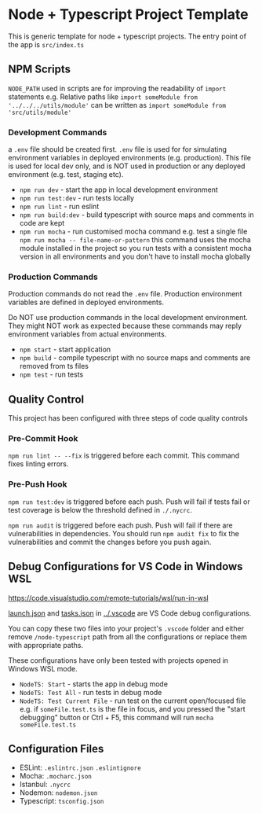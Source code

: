 # Node + Typescript Project Template

This is generic template for node + typescript projects. The entry point of the app is `src/index.ts`

## NPM Scripts

`NODE_PATH` used in scripts are for improving the readability of `import` statements e.g. Relative paths like `import someModule from '../../../utils/module'` can be written as `import someModule from 'src/utils/module'`

### Development Commands

a `.env` file should be created first. `.env` file is used for for simulating environment variables in deployed environments (e.g. production). This file is used for local dev only, and is NOT used in production or any deployed environment (e.g. test, staging etc).

- `npm run dev` - start the app in local development environment
- `npm run test:dev` - run tests locally
- `npm run lint` - run eslint
- `npm run build:dev` - build typescript with source maps and comments in code are kept
- `npm run mocha` - run customised mocha command e.g. test a single file `npm run mocha -- file-name-or-pattern` this command uses the mocha module installed in the project so you run tests with a consistent mocha version in all environments and you don't have to install mocha globally

### Production Commands

Production commands do not read the `.env` file. Production environment variables are defined in deployed environments.

Do NOT use production commands in the local development environment. They might NOT work as expected because these commands may reply environment variables from actual environments.

- `npm start` - start application
- `npm build` - compile typescript with no source maps and comments are removed from ts files
- `npm test` - run tests

## Quality Control

This project has been configured with three steps of code quality controls

### Pre-Commit Hook

`npm run lint -- --fix` is triggered before each commit. This command fixes linting errors.

### Pre-Push Hook

`npm run test:dev` is triggered before each push. Push will fail if tests fail or test coverage is below the threshold defined in `./.nycrc`.

`npm run audit` is triggered before each push. Push will fail if there are vulnerabilities in dependencies. You should run `npm audit fix` to fix the vulnerabilities and commit the changes before you push again.

## Debug Configurations for VS Code in Windows WSL

https://code.visualstudio.com/remote-tutorials/wsl/run-in-wsl

[launch.json](../.vscode/launch.json) and [tasks.json](../.vscode/tasks.json) in [../.vscode](../.vscode) are VS Code debug configurations.

You can copy these two files into your project's `.vscode` folder and either remove `/node-typescript` path from all the configurations or replace them with appropriate paths.

These configurations have only been tested with projects opened in Windows WSL mode.

- `NodeTS: Start` - starts the app in debug mode
- `NodeTS: Test All` - run tests in debug mode
- `NodeTS: Test Current File` - run test on the current open/focused file e.g. if `someFile.test.ts` is the file in focus, and you pressed the "start debugging" button or Ctrl + F5, this command will run `mocha someFile.test.ts`

## Configuration Files

- ESLint: `.eslintrc.json` `.eslintignore`
- Mocha: `.mocharc.json`
- Istanbul: `.nycrc`
- Nodemon: `nodemon.json`
- Typescript: `tsconfig.json`
